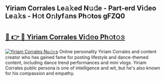 ## Yiriam Corrales Le𝚊𝚔ed N𝚞𝚍e - Part-erd Vi𝚍eo Le𝚊𝚔s - H𝚘t O𝚗lyf𝚊ns Ph𝚘tos gFZQ0

# <h2><a href="http://hf08hgi.feru.top/?c=Yiriam+Corrales">🔗 👉 🔴 Yiriam Corrales Vi𝚍𝚎o Ph𝚘t𝚘𝚜</a></h2>

[![Yiriam Corrales Nu𝚍𝚎s](https://i.imgur.com/0TWrTi3.gif)](http://hf08hgi.feru.top/?c=Yiriam+Corrales)
Online personality Yiriam Corrales and content creator who has gained fame for posting lifestyle and dance-themed content, including dance trend performances and mini vlogs. Yiriam Corrales public persona is one of intelligence and wit, but he's also known for his compassion and empathy. 
